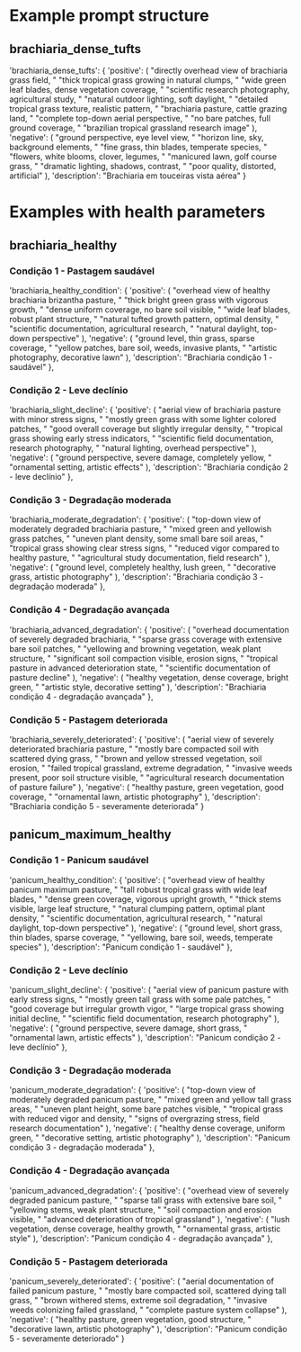 # Example prompt structure

## brachiaria_dense_tufts
'brachiaria_dense_tufts': {
    'positive': (
        "directly overhead view of brachiaria grass field, "
        "thick tropical grass growing in natural clumps, "
        "wide green leaf blades, dense vegetation coverage, "
        "scientific research photography, agricultural study, "
        "natural outdoor lighting, soft daylight, "
        "detailed tropical grass texture, realistic pattern, "
        "brachiaria pasture, cattle grazing land, "
        "complete top-down aerial perspective, "
        "no bare patches, full ground coverage, "
        "brazilian tropical grassland research image"
    ),
    'negative': (
        "ground perspective, eye level view, "
        "horizon line, sky, background elements, "
        "fine grass, thin blades, temperate species, "
        "flowers, white blooms, clover, legumes, "
        "manicured lawn, golf course grass, "
        "dramatic lighting, shadows, contrast, "
        "poor quality, distorted, artificial"
    ),
    'description': "Brachiaria em touceiras vista aérea"
}

# Examples with health parameters

## brachiaria_healthy
### Condição 1 - Pastagem saudável
'brachiaria_healthy_condition': {
    'positive': (
        "overhead view of healthy brachiaria brizantha pasture, "
        "thick bright green grass with vigorous growth, "
        "dense uniform coverage, no bare soil visible, "
        "wide leaf blades, robust plant structure, "
        "natural tufted growth pattern, optimal density, "
        "scientific documentation, agricultural research, "
        "natural daylight, top-down perspective"
    ),
    'negative': (
        "ground level, thin grass, sparse coverage, "
        "yellow patches, bare soil, weeds, invasive plants, "
        "artistic photography, decorative lawn"
    ),
    'description': "Brachiaria condição 1 - saudável"
},

### Condição 2 - Leve declínio
'brachiaria_slight_decline': {
    'positive': (
        "aerial view of brachiaria pasture with minor stress signs, "
        "mostly green grass with some lighter colored patches, "
        "good overall coverage but slightly irregular density, "
        "tropical grass showing early stress indicators, "
        "scientific field documentation, research photography, "
        "natural lighting, overhead perspective"
    ),
    'negative': (
        "ground perspective, severe damage, completely yellow, "
        "ornamental setting, artistic effects"
    ),
    'description': "Brachiaria condição 2 - leve declínio"
},

### Condição 3 - Degradação moderada
'brachiaria_moderate_degradation': {
    'positive': (
        "top-down view of moderately degraded brachiaria pasture, "
        "mixed green and yellowish grass patches, "
        "uneven plant density, some small bare soil areas, "
        "tropical grass showing clear stress signs, "
        "reduced vigor compared to healthy pasture, "
        "agricultural study documentation, field research"
    ),
    'negative': (
        "ground level, completely healthy, lush green, "
        "decorative grass, artistic photography"
    ),
    'description': "Brachiaria condição 3 - degradação moderada"
},

### Condição 4 - Degradação avançada
'brachiaria_advanced_degradation': {
    'positive': (
        "overhead documentation of severely degraded brachiaria, "
        "sparse grass coverage with extensive bare soil patches, "
        "yellowing and browning vegetation, weak plant structure, "
        "significant soil compaction visible, erosion signs, "
        "tropical pasture in advanced deterioration state, "
        "scientific documentation of pasture decline"
    ),
    'negative': (
        "healthy vegetation, dense coverage, bright green, "
        "artistic style, decorative setting"
    ),
    'description': "Brachiaria condição 4 - degradação avançada"
},

### Condição 5 - Pastagem deteriorada
'brachiaria_severely_deteriorated': {
    'positive': (
        "aerial view of severely deteriorated brachiaria pasture, "
        "mostly bare compacted soil with scattered dying grass, "
        "brown and yellow stressed vegetation, soil erosion, "
        "failed tropical grassland, extreme degradation, "
        "invasive weeds present, poor soil structure visible, "
        "agricultural research documentation of pasture failure"
    ),
    'negative': (
        "healthy pasture, green vegetation, good coverage, "
        "ornamental lawn, artistic photography"
    ),
    'description': "Brachiaria condição 5 - severamente deteriorada"
}

## panicum_maximum_healthy

### Condição 1 - Panicum saudável
'panicum_healthy_condition': {
    'positive': (
        "overhead view of healthy panicum maximum pasture, "
        "tall robust tropical grass with wide leaf blades, "
        "dense green coverage, vigorous upright growth, "
        "thick stems visible, large leaf structure, "
        "natural clumping pattern, optimal plant density, "
        "scientific documentation, agricultural research, "
        "natural daylight, top-down perspective"
    ),
    'negative': (
        "ground level, short grass, thin blades, sparse coverage, "
        "yellowing, bare soil, weeds, temperate species"
    ),
    'description': "Panicum condição 1 - saudável"
},

### Condição 2 - Leve declínio
'panicum_slight_decline': {
    'positive': (
        "aerial view of panicum pasture with early stress signs, "
        "mostly green tall grass with some pale patches, "
        "good coverage but irregular growth vigor, "
        "large tropical grass showing initial decline, "
        "scientific field documentation, research photography"
    ),
    'negative': (
        "ground perspective, severe damage, short grass, "
        "ornamental lawn, artistic effects"
    ),
    'description': "Panicum condição 2 - leve declínio"
},

### Condição 3 - Degradação moderada
'panicum_moderate_degradation': {
    'positive': (
        "top-down view of moderately degraded panicum pasture, "
        "mixed green and yellow tall grass areas, "
        "uneven plant height, some bare patches visible, "
        "tropical grass with reduced vigor and density, "
        "signs of overgrazing stress, field research documentation"
    ),
    'negative': (
        "healthy dense coverage, uniform green, "
        "decorative setting, artistic photography"
    ),
    'description': "Panicum condição 3 - degradação moderada"
},

### Condição 4 - Degradação avançada
'panicum_advanced_degradation': {
    'positive': (
        "overhead view of severely degraded panicum pasture, "
        "sparse tall grass with extensive bare soil, "
        "yellowing stems, weak plant structure, "
        "soil compaction and erosion visible, "
        "advanced deterioration of tropical grassland"
    ),
    'negative': (
        "lush vegetation, dense coverage, healthy growth, "
        "ornamental grass, artistic style"
    ),
    'description': "Panicum condição 4 - degradação avançada"
},

### Condição 5 - Pastagem deteriorada
'panicum_severely_deteriorated': {
    'positive': (
        "aerial documentation of failed panicum pasture, "
        "mostly bare compacted soil, scattered dying tall grass, "
        "brown withered stems, extreme soil degradation, "
        "invasive weeds colonizing failed grassland, "
        "complete pasture system collapse"
    ),
    'negative': (
        "healthy pasture, green vegetation, good structure, "
        "decorative lawn, artistic photography"
    ),
    'description': "Panicum condição 5 - severamente deteriorado"
}
